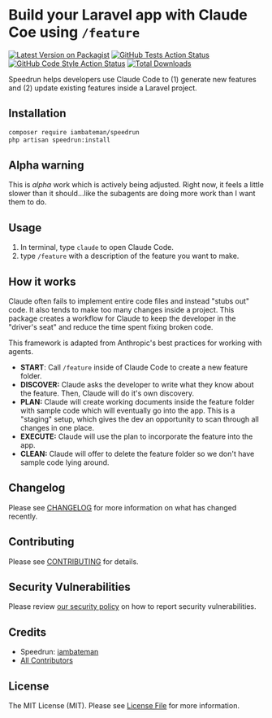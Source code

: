 # Build your Laravel app with Claude Coe using `/feature`

[![Latest Version on Packagist](https://img.shields.io/packagist/v/iambateman/speedrun.svg?style=flat-square)](https://packagist.org/packages/iambateman/speedrun)
[![GitHub Tests Action Status](https://img.shields.io/github/actions/workflow/status/iambateman/speedrun/run-tests.yml?branch=main&label=tests&style=flat-square)](https://github.com/iambateman/speedrun/actions?query=workflow%3Arun-tests+branch%3Amain)
[![GitHub Code Style Action Status](https://img.shields.io/github/actions/workflow/status/iambateman/speedrun/fix-php-code-style-issues.yml?branch=main&label=code%20style&style=flat-square)](https://github.com/iambateman/speedrun/actions?query=workflow%3A"Fix+PHP+code+style+issues"+branch%3Amain)
[![Total Downloads](https://img.shields.io/packagist/dt/iambateman/speedrun.svg?style=flat-square)](https://packagist.org/packages/iambateman/speedrun)

Speedrun helps developers use Claude Code to (1) generate new features and (2) update existing features inside a Laravel project.

## Installation

```bash
composer require iambateman/speedrun
php artisan speedrun:install
```
## Alpha warning
This is *alpha* work which is actively being adjusted. Right now, it feels a little slower than it should...like the subagents are doing more work than I want them to do. 

## Usage
1. In terminal, type `claude` to open Claude Code.
2. type `/feature` with a description of the feature you want to make.

## How it works
Claude often fails to implement entire code files and instead "stubs out" code. It also tends to make too many changes inside a project. This package creates a workflow for Claude to keep the developer in the "driver's seat" and reduce the time spent fixing broken code.

This framework is adapted from Anthropic's best practices for working with agents.

- **START**: Call `/feature` inside of Claude Code to create a new feature folder.
- **DISCOVER:** Claude asks the developer to write what they know about the feature. Then, Claude will do it's own discovery.
- **PLAN:** Claude will create working documents inside the feature folder with sample code which will eventually go into the app. This is a "staging" setup, which gives the dev an opportunity to scan through all changes in one place.
- **EXECUTE:** Claude will use the plan to incorporate the feature into the app.
- **CLEAN:** Claude will offer to delete the feature folder so we don't have sample code lying around.

## Changelog

Please see [CHANGELOG](CHANGELOG.md) for more information on what has changed recently.

## Contributing

Please see [CONTRIBUTING](CONTRIBUTING.md) for details.

## Security Vulnerabilities

Please review [our security policy](../../security/policy) on how to report security vulnerabilities.

## Credits

- Speedrun: [iambateman](https://github.com/iambateman)
- [All Contributors](../../contributors)

## License

The MIT License (MIT). Please see [License File](LICENSE.md) for more information.
